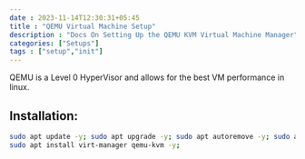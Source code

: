 ```yaml
---
date : 2023-11-14T12:30:31+05:45
title : "QEMU Virtual Machine Setup"
description : "Docs On Setting Up the QEMU KVM Virtual Machine Manager"
categories: ["Setups"]
tags : ["setup","init"]
---
```


QEMU is a Level 0 HyperVisor and allows for the best VM performance in linux.

## Installation:

```bash
sudo apt update -y; sudo apt upgrade -y; sudo apt autoremove -y; sudo apt autopurge;
sudo apt install virt-manager qemu-kvm -y;
```

